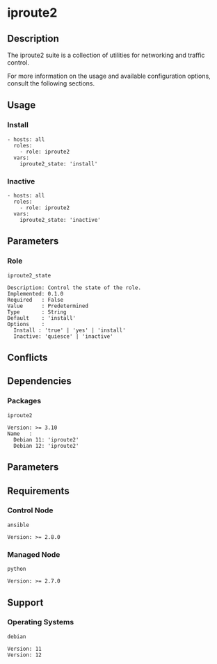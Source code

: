 # iproute2

## Description

The iproute2 suite is a collection of utilities for networking and traffic
control.

For more information on the usage and available configuration options,
consult the following sections.

## Usage

### Install

```
- hosts: all
  roles:
    - role: iproute2
  vars:
    iproute2_state: 'install'
```

### Inactive

```
- hosts: all
  roles:
    - role: iproute2
  vars:
    iproute2_state: 'inactive'
```

## Parameters

### Role

`iproute2_state`

    Description: Control the state of the role.
    Implemented: 0.1.0
    Required   : False
    Value      : Predetermined
    Type       : String
    Default    : 'install'
    Options    :
      Install : 'true' | 'yes' | 'install'
      Inactive: 'quiesce' | 'inactive'

## Conflicts

## Dependencies

### Packages

`iproute2`

    Version: >= 3.10
    Name   :
      Debian 11: 'iproute2'
      Debian 12: 'iproute2'

## Parameters

## Requirements

### Control Node

`ansible`

    Version: >= 2.8.0

### Managed Node

`python`

    Version: >= 2.7.0

## Support

### Operating Systems

`debian`

    Version: 11
    Version: 12
